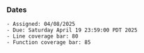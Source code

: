 ### Dates

    - Assigned: 04/08/2025
    - Due: Saturday April 19 23:59:00 PDT 2025
    - Line coverage bar: 80
    - Function coverage bar: 85

